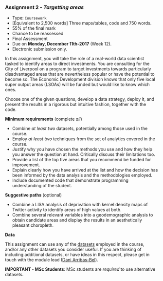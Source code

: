 <a name="task_02"></a>

### **Assignment 2** - *Targetting areas*

* Type: `Coursework`
* [Equivalent to 2,500 words] Three maps/tables, code and 750 words.
* 55% of the final mark
* Chance to be reassessed
* Final Assessment
* Due on **Monday, December 11th-2017** (Week 12).
* Electronic submission only.

In this assignment, you will take the role of a real-world data scientist tasked to identify areas to direct investments. You are consulting for the City of Liverpool on a program to target investments towards particularly disadvantaged areas that are nevertheless popular or have the potential to become so. The Economic Development division knows that only five local super output areas (LSOAs) will be funded but would like to know which ones.

Choose one of the given questions, develop a data strategy, deploy it, and present the results in a rigorous but intuitive fashion, together with the code.

**Minimum requirements** (complete *all*)

* Combine *at least two* datasets, potentially among those used in the course.
* Employ *at least two* techniques from the set of analytics covered in the course.
* Justify why you have chosen the methods you use and how they help you answer the question at hand. Critically discuss their limitations too.
* Provide a list of the top five areas that you recommend be funded for improvement.
* Explain clearly how you have arrived at the list and how the decision has been informed by the data analysis and the methodologies employed.
* Include documented code that demonstrate programming understanding of the student.

**Suggestive paths** (optional)

* Combine a LISA analysis of deprivation with kernel density maps of Twitter activity to identify areas of high values at both.
* Combine several relevant variables into a geodemographic analysis to obtain candidate areas and display the results in an aesthetically pleasant choropleth.

**Data**

This assignment can use any of the [datasets]({{site.baseurl}}/datasets.html) employed in the course, and/or any other datasets you consider useful. If you are thinking of including additional datasets, or have ideas in this respect, please get in touch with the module lead ([Dani Arribas-Bel](mailto:D.Arribas-Bel@liverpool.ac.uk)).

**IMPORTANT - MSc Students**: MSc students are *required* to use alternative datasets.

